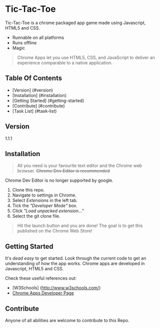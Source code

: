 # Tic-Tac-Toe

Tic-Tac-Toe is a chrome packaged app game made using Javascript, HTML5 and CSS.

  - Runnable on all platforms
  - Runs offline
  - Magic

> Chrome Apps let you use HTML5, CSS, and 
> JavaScript to deliver an experience comparable to a native application.

## Table Of Contents
- [Version] (#version)
- [Installation] (#installation)
- [Getting Started] (#getting-started)
- [Contribute] (#contribute)
- [Task List] (#task-list)

## Version
1.1.1


## Installation
> All you need is your favourite text editor and the Chrome web browser.
~~Chrome Dev Editor is recommended~~

Chrome Dev Editor is no longer supported by google.

1. Clone this repo.
2. Navigate to settings in Chrome.
3. Select *Extensions* in the left tab.
4. Tick the *"Developer Mode"* box.
5. Click *"Load unpacked extension..."*
6. Select the git clone file.
> Hit the launch button and you are done!
> The goal is to get this published on the Chrome Web Store!

## Getting Started
It's *dead easy* to get started. Look through the current code to get an understanding of how the app works.
Chrome apps are developed in Javascript, HTML5 and CSS.

Check these useful references out:
- [W3Schools] (http://www.w3schools.com/)
- [Chrome Apps Developer Page](https://developer.chrome.com/apps/about_apps)

## Contribute
Anyone of all abilities are welcome to contribute to this Repo.